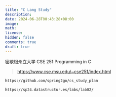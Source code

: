 ```yaml
---
title: "C Lang Study"
description: 
date: 2024-06-28T00:43:28+08:00
image: 
math: 
license: 
hidden: false
comments: true
draft: true
---
```


密歇根州立大学  CSE 251 Programming in C
  > <https://www.cse.msu.edu/~cse251/index.html>

```html
https://github.com/spring2go/cs_study_plan

https://sp24.datastructur.es/labs/lab02/

```
